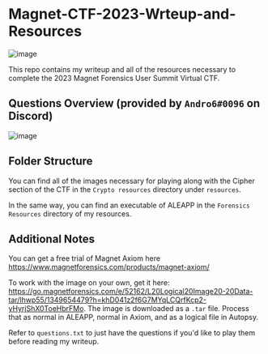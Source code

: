 # Magnet-CTF-2023-Wrteup-and-Resources
![image](https://user-images.githubusercontent.com/33331153/236711082-f0ec3a18-a790-41f2-93e6-14cadc9aaf0d.png)

This repo contains my writeup and all of the resources necessary to complete the 2023 Magnet Forensics User Summit Virtual CTF.

## Questions Overview (provided by ``Andro6#0096`` on Discord)
![image](https://user-images.githubusercontent.com/33331153/236711628-9166dab4-93ed-4df3-ba8e-317581625c25.png)

## Folder Structure

You can find all of the images necessary for playing along with the Cipher section of the CTF in the ``Crypto resources`` directory under ``resources``.

In the same way, you can find an executable of ALEAPP in the ``Forensics Resources`` directory of my resources.

## Additional Notes

You can get a free trial of Magnet Axiom here https://www.magnetforensics.com/products/magnet-axiom/

To work with the image on your own, get it here: https://go.magnetforensics.com/e/52162/L20Logical20Image20-20Data-tar/lhwp55/1349654479?h=khD041z2f6G7MYqLCQrfKcp2-yHyrjShX0ToeHbrFMo. The image is downloaded as a ``.tar`` file. Process that as normal in ALEAPP, normal in Axiom, and as a logical file in Autopsy.

Refer to ``questions.txt`` to just have the questions if you'd like to play them before reading my writeup.
